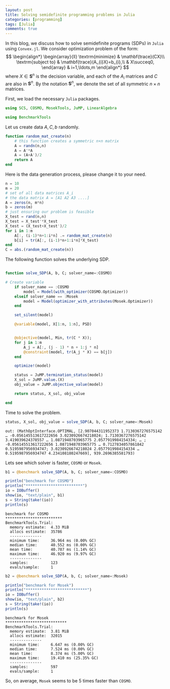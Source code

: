 ```yaml
---
layout: post 
title: Solving semidefinite programming problems in Julia
categories: [programming] 
tags: [Julia]
comments: true 
---
```


In this blog, we discuss how to solve semidefinite programs (SDPs) in ``Julia`` using ``Convex.jl``. We consider optimization problem of the form: <!-- more -->
$$
\begin{align*}
\begin{array}{ll}
\textrm{minimize} & \mathbf{trace}(CX)\\
\textrm{subject to} & \mathbf{trace}(A_{i}X)=b_{i},\\
 & X\succeq0,
\end{array} & i=1,\ldots,m
\end{align*}
$$
 where $X\in\mathbf{S}^{n}$ is the decision variable, and each of the $A_{i}$ matrices and $C$ are also in $\mathbf{S}^{n}$. By the notation $\mathbf{S}^{n}$, we denote the set of all symmetric $n\times n$ matrices.  

First, we load the necessary `Julia` packages.


```julia
using SCS, COSMO, MosekTools, JuMP, LinearAlgebra

using BenchmarkTools
```

Let us create data $A,C,b$ randomly.


```julia
function random_mat_create(n)
    # this function creates a symmetric n×n matrix
    A = randn(n,n)
    A = A'*A
    A = (A+A')/2
    return A
end
```

Here is the data generation process, please change it to your need. 


```julia
n = 10
m = 20
# set of all data matrices A_i
# the data matrix A = [A1 A2 A3 ....]
A = zeros(n, m*n) 
b = zeros(m)
# just ensuring our problem is feasible
X_test = rand(n,n)
X_test = X_test'*X_test
X_test = (X_test+X_test')/2
for i in 1:m
    A[:, (i-1)*n+1:i*n] .= random_mat_create(n)
    b[i] = tr(A[:, (i-1)*n+1:i*n]*X_test)
end
C = abs.(random_mat_create(n))
```

The following function solves the underlying SDP.


```julia

function solve_SDP(A, b, C; solver_name=:COSMO)

# Create variable
    if solver_name == :COSMO
        model = Model(with_optimizer(COSMO.Optimizer))
    elseif solver_name == :Mosek
        model = Model(optimizer_with_attributes(Mosek.Optimizer))
    end

    set_silent(model)

    @variable(model, X[1:n, 1:n], PSD)


    @objective(model, Min, tr(C * X));
    for j in 1:m
        A_j = A[:, (j - 1) * n + 1:j * n]
        @constraint(model, tr(A_j * X) == b[j])
    end

    optimize!(model)

    status = JuMP.termination_status(model)
    X_sol = JuMP.value.(X)
    obj_value = JuMP.objective_value(model)

    return status, X_sol, obj_value

end
```

Time to solve the problem.


```julia
status, X_sol, obj_value = solve_SDP(A, b, C; solver_name=:Mosek)
```


    out: (MathOptInterface.OPTIMAL, [2.907044311952373 1.7130367276575142 … -0.056145513617222656 3.0230926674218024; 1.7130367276575142 3.419039624378557 … 1.0871948703965775 2.0577919984154334; … ; -0.056145513617222656 1.0871948703965775 … 0.7127834057861842 0.5195987956934747; 3.0230926674218024 2.0577919984154334 … 0.5195987956934747 4.234108180247669], 939.2696385581793)

Lets see which solver is faster, `COSMO` or `Mosek`.


```julia
b1 = @benchmark solve_SDP(A, b, C; solver_name=:COSMO)

println("benchmark for COSMO")
println("*************************")
io = IOBuffer()
show(io, "text/plain", b1)
s = String(take!(io))
println(s)
```


    benchmark for COSMO
    *************************
    BenchmarkTools.Trial: 
      memory estimate:  4.33 MiB
      allocs estimate:  35786
      --------------
      minimum time:     36.964 ms (0.00% GC)
      median time:      40.552 ms (0.00% GC)
      mean time:        40.787 ms (1.14% GC)
      maximum time:     46.920 ms (9.97% GC)
      --------------
      samples:          123
      evals/sample:     1


```julia
b2 = @benchmark solve_SDP(A, b, C; solver_name=:Mosek)

println("benchmark for Mosek")
println("***************************")
io = IOBuffer()
show(io, "text/plain", b2)
s = String(take!(io))
println(s)
```


    benchmark for Mosek
    ***************************
    BenchmarkTools.Trial: 
      memory estimate:  3.81 MiB
      allocs estimate:  32015
      --------------
      minimum time:     6.647 ms (0.00% GC)
      median time:      7.524 ms (0.00% GC)
      mean time:        8.374 ms (5.00% GC)
      maximum time:     19.410 ms (25.35% GC)
      --------------
      samples:          597
      evals/sample:     1

So, on average, `Mosek` seems to be 5 times faster than `COSMO`. 


